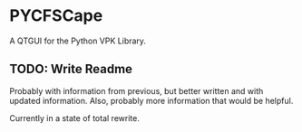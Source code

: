 # PYCFSCape
A QTGUI for the Python VPK Library.

## TODO: Write Readme
Probably with information from previous, but better written and with updated information. Also, probably more information that would be helpful.

Currently in a state of total rewrite.
